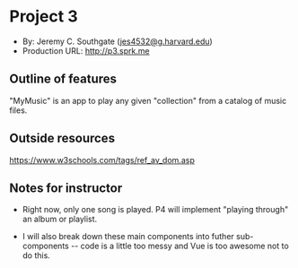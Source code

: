 # Project 3
+ By: Jeremy C. Southgate ([jes4532@g.harvard.edu](http://mailto:jes4532@g.harvard.edu))
+ Production URL: <http://p3.sprk.me>


## Outline of features
"MyMusic" is an app to play any given "collection" from a catalog of music files.

## Outside resources
<https://www.w3schools.com/tags/ref_av_dom.asp>

## Notes for instructor
+ Right now, only one song is played. P4 will implement "playing through" an album or playlist.

+ I will also break down these main components into futher sub-components -- code is a little too messy
and Vue is too awesome not to do this.
